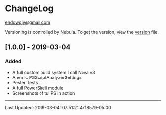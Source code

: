 # ChangeLog

<endowdly@gmail.com>

Versioning is controlled by Nebula.
To get the version, view the [version](./.version) file.
  
## [1.0.0] - 2019-03-04

### Added

- A full custom build system I call Nova v3
- Anemic PSScriptAnalyzerSettings
- Pester Tests
- A full PowerShell module
- Screenshots of tuliPS in action

---
Last Updated: 2019-03-04T07:51:21.4718579-05:00

<!-- ref -->
